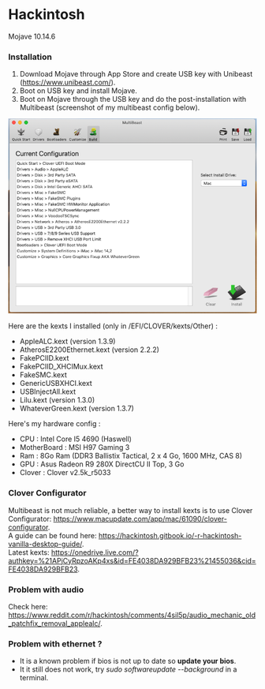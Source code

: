 # Hackintosh
Mojave 10.14.6

### Installation
1. Download Mojave through App Store and create USB key with Unibeast (https://www.unibeast.com/).     
2. Boot on USB key and install Mojave.    
3. Boot on Mojave through the USB key and do the post-installation with Multibeast (screenshot of my multibeast config below).

![multibeast configuration](/Multibeast.png)

Here are the kexts I installed (only in /EFI/CLOVER/kexts/Other) :     
- AppleALC.kext (version 1.3.9)    
- AtherosE2200Ethernet.kext (version 2.2.2)    
- FakePCIID.kext    
- FakePCIID_XHCIMux.kext     
- FakeSMC.kext      
- GenericUSBXHCI.kext      
- USBInjectAll.kext     
- Lilu.kext (version 1.3.0)
- WhateverGreen.kext (version 1.3.7)     

Here's my hardware config :   
- CPU : Intel Core I5 4690 (Haswell)   
- MotherBoard : MSI H97 Gaming 3    
- Ram : 8Go Ram (DDR3 Ballistix Tactical, 2 x 4 Go, 1600 MHz, CAS 8)    
- GPU : Asus Radeon R9 280X DirectCU II Top, 3 Go    
- Clover : Clover v2.5k_r5033    

### Clover Configurator
Multibeast is not much reliable, a better way to install kexts is to use Clover Configurator: https://www.macupdate.com/app/mac/61090/clover-configurator.   
A guide can be found here: https://hackintosh.gitbook.io/-r-hackintosh-vanilla-desktop-guide/.   
Latest kexts: https://onedrive.live.com/?authkey=%21APjCyRpzoAKp4xs&id=FE4038DA929BFB23%21455036&cid=FE4038DA929BFB23.    

### Problem with audio
Check here: https://www.reddit.com/r/hackintosh/comments/4sil5p/audio_mechanic_old_patchfix_removal_applealc/.    

### Problem with ethernet ?
- It is a known problem if bios is not up to date so **update your bios**.    
- It it still does not work, try _sudo softwareupdate --background_ in a terminal.    
